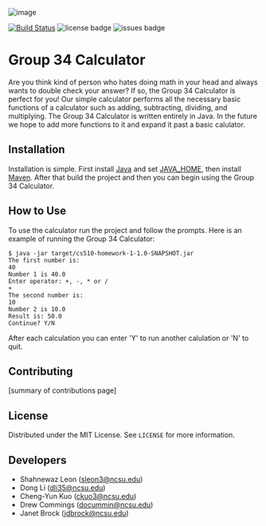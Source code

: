 ![image](https://user-images.githubusercontent.com/32468777/187042883-c0b331ed-08ef-4cd2-9e19-0d7c0a3d38ba.png)

[![Build Status](https://app.travis-ci.com/shahleon/cs510-homework-1.svg?branch=develop)](https://app.travis-ci.com/shahleon/cs510-homework-1)
![license badge](https://img.shields.io/github/license/shahleon/cs510-homework-1)
![issues badge](https://img.shields.io/github/issues/shahleon/cs510-homework-1)

# Group 34 Calculator

Are you think kind of person who hates doing math in your head and always wants to double check your answer? If so, the Group 34 Calculator is perfect for you! Our simple calculator performs all the necessary basic functions of a calculator such as adding, subtracting, dividing, and multiplying. The Group 34 Calculator is written entirely in Java. In the future we hope to add more functions to it and expand it past a basic calulator.

## Installation

Installation is simple. First install [Java](https://www.java.com/en/download/help/download_options.html) and set [JAVA_HOME](https://docs.oracle.com/cd/E19182-01/820-7851/inst_cli_jdk_javahome_t/), then install [Maven](https://maven.apache.org/install.html). After that build the project and then you can begin using the Group 34 Calculator.

## How to Use

To use the calculator run the project and follow the prompts. Here is an example of running the Group 34 Calculator:

```console
$ java -jar target/cs510-homework-1-1.0-SNAPSHOT.jar
The first number is: 
40
Number 1 is 40.0
Enter operator: +, -, * or /
+
The second number is:
10
Number 2 is 10.0
Result is: 50.0
Continue? Y/N
```

After each calculation you can enter 'Y' to run another calulation or 'N' to quit.

## Contributing

[summary of contributions page]

## License

Distributed under the MIT License. See `LICENSE` for more information.

## Developers

* Shahnewaz Leon (sleon3@ncsu.edu)
* Dong Li (dli35@ncsu.edu)
* Cheng-Yun Kuo (ckuo3@ncsu.edu)
* Drew Commings (docummin@ncsu.edu)
* Janet Brock (jdbrock@ncsu.edu)
